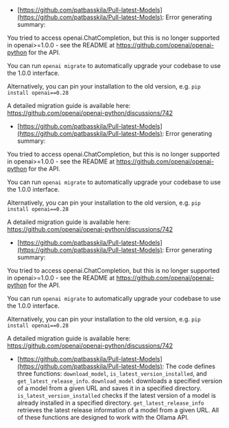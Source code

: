 

- [https://github.com/patbasskila/Pull-latest-Models](https://github.com/patbasskila/Pull-latest-Models): Error generating summary: 

You tried to access openai.ChatCompletion, but this is no longer supported in openai>=1.0.0 - see the README at https://github.com/openai/openai-python for the API.

You can run `openai migrate` to automatically upgrade your codebase to use the 1.0.0 interface. 

Alternatively, you can pin your installation to the old version, e.g. `pip install openai==0.28`

A detailed migration guide is available here: https://github.com/openai/openai-python/discussions/742

- [https://github.com/patbasskila/Pull-latest-Models](https://github.com/patbasskila/Pull-latest-Models): Error generating summary: 

You tried to access openai.ChatCompletion, but this is no longer supported in openai>=1.0.0 - see the README at https://github.com/openai/openai-python for the API.

You can run `openai migrate` to automatically upgrade your codebase to use the 1.0.0 interface. 

Alternatively, you can pin your installation to the old version, e.g. `pip install openai==0.28`

A detailed migration guide is available here: https://github.com/openai/openai-python/discussions/742

- [https://github.com/patbasskila/Pull-latest-Models](https://github.com/patbasskila/Pull-latest-Models): Error generating summary: 

You tried to access openai.ChatCompletion, but this is no longer supported in openai>=1.0.0 - see the README at https://github.com/openai/openai-python for the API.

You can run `openai migrate` to automatically upgrade your codebase to use the 1.0.0 interface. 

Alternatively, you can pin your installation to the old version, e.g. `pip install openai==0.28`

A detailed migration guide is available here: https://github.com/openai/openai-python/discussions/742

- [https://github.com/patbasskila/Pull-latest-Models](https://github.com/patbasskila/Pull-latest-Models): The code defines three functions: `download_model`, `is_latest_version_installed`, and `get_latest_release_info`. `download_model` downloads a specified version of a model from a given URL and saves it in a specified directory. `is_latest_version_installed` checks if the latest version of a model is already installed in a specified directory. `get_latest_release_info` retrieves the latest release information of a model from a given URL. All of these functions are designed to work with the Ollama API.